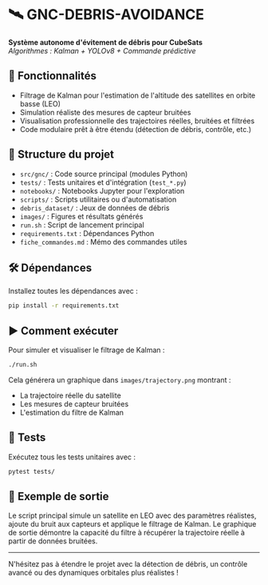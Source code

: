 # 🛰️ GNC-DEBRIS-AVOIDANCE
**Système autonome d'évitement de débris pour CubeSats**  
*Algorithmes : Kalman + YOLOv8 + Commande prédictive*

## 🚀 Fonctionnalités
- Filtrage de Kalman pour l'estimation de l'altitude des satellites en orbite basse (LEO)
- Simulation réaliste des mesures de capteur bruitées
- Visualisation professionnelle des trajectoires réelles, bruitées et filtrées
- Code modulaire prêt à être étendu (détection de débris, contrôle, etc.)

## 📁 Structure du projet
- `src/gnc/` : Code source principal (modules Python)
- `tests/` : Tests unitaires et d'intégration (`test_*.py`)
- `notebooks/` : Notebooks Jupyter pour l'exploration
- `scripts/` : Scripts utilitaires ou d'automatisation
- `debris_dataset/` : Jeux de données de débris
- `images/` : Figures et résultats générés
- `run.sh` : Script de lancement principal
- `requirements.txt` : Dépendances Python
- `fiche_commandes.md` : Mémo des commandes utiles

## 🛠️ Dépendances

Installez toutes les dépendances avec :
```bash
pip install -r requirements.txt
```

## ▶️ Comment exécuter

Pour simuler et visualiser le filtrage de Kalman :
```bash
./run.sh
```
Cela générera un graphique dans `images/trajectory.png` montrant :
- La trajectoire réelle du satellite
- Les mesures de capteur bruitées
- L'estimation du filtre de Kalman

## 🧪 Tests

Exécutez tous les tests unitaires avec :
```bash
pytest tests/
```

## 📖 Exemple de sortie

Le script principal simule un satellite en LEO avec des paramètres réalistes, ajoute du bruit aux capteurs et applique le filtrage de Kalman. Le graphique de sortie démontre la capacité du filtre à récupérer la trajectoire réelle à partir de données bruitées.

---

N'hésitez pas à étendre le projet avec la détection de débris, un contrôle avancé ou des dynamiques orbitales plus réalistes !